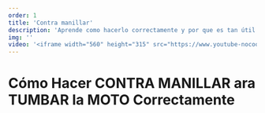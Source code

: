 ```yaml
---
order: 1
title: 'Contra manillar'
description: 'Aprende como hacerlo correctamente y por que es tan útil'
img: ''
video: '<iframe width="560" height="315" src="https://www.youtube-nocookie.com/embed/hKb0__nIiDY?si=_wbrCCz7kMfappsd" title="YouTube video player" frameborder="0" allow="accelerometer; autoplay; clipboard-write; encrypted-media; gyroscope; picture-in-picture; web-share" referrerpolicy="strict-origin-when-cross-origin" allowfullscreen></iframe>'
---
```


# Cómo Hacer CONTRA MANILLAR ara TUMBAR la MOTO Correctamente
